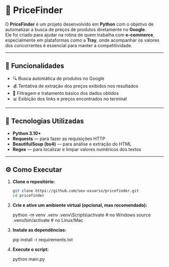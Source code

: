 # 💸 PriceFinder

O **PriceFinder** é um projeto desenvolvido em **Python** com o objetivo de automatizar a busca de preços de produtos diretamente no **Google**.  
Ele foi criado para ajudar na rotina de quem trabalha com **e-commerce**, especialmente em plataformas como a **Tray**, onde acompanhar os valores dos concorrentes é essencial para manter a competitividade.

---

## 🚀 Funcionalidades

- 🔍 Busca automática de produtos no Google  
- 💰 Tentativa de extração dos preços exibidos nos resultados  
- 🧠 Filtragem e tratamento básico dos dados obtidos  
- 📊 Exibição dos links e preços encontrados no terminal  

---

## 🧩 Tecnologias Utilizadas

- **Python 3.10+**  
- **Requests** — para fazer as requisições HTTP  
- **BeautifulSoup (bs4)** — para análise e extração do HTML  
- **Regex** — para localizar e limpar valores numéricos dos textos  

---

## ⚙️ Como Executar

1. **Clone o repositório:**
   ```bash
   git clone https://github.com/seu-usuario/pricefinder.git
   cd pricefinder

2. **Crie e ative um ambiente virtual (opcional, mas recomendado):**

    python -m venv .venv
    .venv\Scripts\activate  # no Windows
    source .venv/bin/activate  # no Linux/Mac


3. **Instale as dependências:**

    pip install -r requirements.txt


4. **Execute o script:**

    python main.py